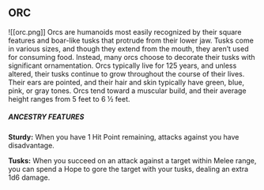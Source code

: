 ## ORC
![[orc.png]]
Orcs are humanoids most easily recognized by their square features and boar-like tusks that protrude from their lower jaw. Tusks come in various sizes, and though they extend from the mouth, they aren’t used for consuming food. Instead, many orcs choose to decorate their tusks with significant ornamentation. Orcs typically live for 125 years, and unless altered, their tusks continue to grow throughout the course of their lives. Their ears are pointed, and their hair and skin typically have green, blue, pink, or gray tones. Orcs tend toward a muscular build, and their average height ranges from 5 feet to 6 ½ feet.  

##### ANCESTRY FEATURES
**Sturdy:** When you have 1 Hit Point remaining, attacks against you have disadvantage.  

**Tusks:** When you succeed on an attack against a target within Melee range, you can spend a Hope to gore the target with your tusks, dealing an extra 1d6 damage.  